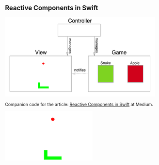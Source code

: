 ## Reactive Components in Swift
![](arch.png)

Companion code for the article: [Reactive Components in Swift](https://medium.com/@StanLea/reactive-components-in-swift-24bb8768adba) at Medium.

![](screenshot.png)
